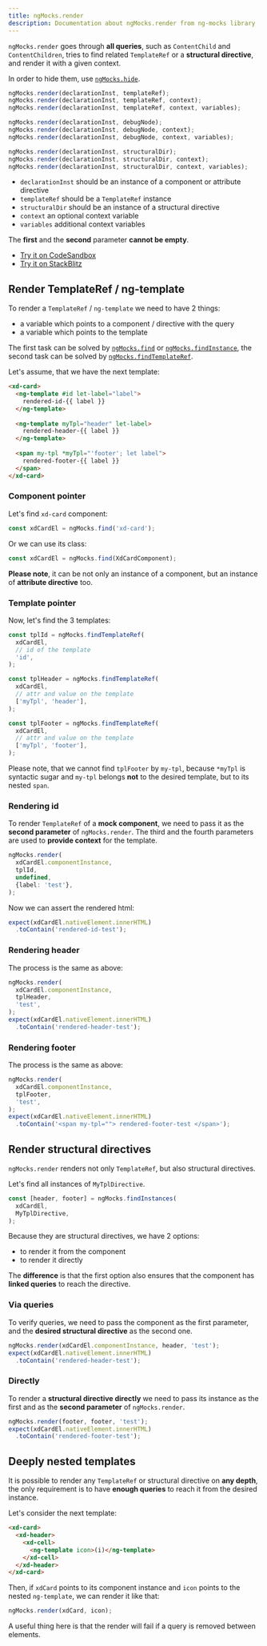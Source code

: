 ```yaml
---
title: ngMocks.render
description: Documentation about ngMocks.render from ng-mocks library
---
```


`ngMocks.render` goes through **all queries**, such as `ContentChild` and `ContentChildren`,
tries to find related `TemplateRef` or a **structural directive**, and render it with a given context.

In order to hide them, use [`ngMocks.hide`](./hide.md).

```ts
ngMocks.render(declarationInst, templateRef);
ngMocks.render(declarationInst, templateRef, context);
ngMocks.render(declarationInst, templateRef, context, variables);
```

```ts
ngMocks.render(declarationInst, debugNode);
ngMocks.render(declarationInst, debugNode, context);
ngMocks.render(declarationInst, debugNode, context, variables);
```

```ts
ngMocks.render(declarationInst, structuralDir);
ngMocks.render(declarationInst, structuralDir, context);
ngMocks.render(declarationInst, structuralDir, context, variables);
```

- `declarationInst` should be an instance of a component or attribute directive
- `templateRef` should be a `TemplateRef` instance
- `structuralDir` should be an instance of a structural directive
- `context` an optional context variable
- `variables` additional context variables

The **first** and the **second** parameter **cannot be empty**. 

- [Try it on CodeSandbox](https://codesandbox.io/s/github/help-me-mom/ng-mocks-sandbox/tree/tests?file=/src/examples/TestTemplateRefByRender/test.spec.ts&initialpath=%3Fspec%3DTestTemplateRefByRender)
- [Try it on StackBlitz](https://stackblitz.com/github/help-me-mom/ng-mocks-sandbox/tree/tests?file=src/examples/TestTemplateRefByRender/test.spec.ts&initialpath=%3Fspec%3DTestTemplateRefByRender)

## Render TemplateRef / ng-template

To render a `TemplateRef` / `ng-template` we need to have 2 things:

- a variable which points to a component / directive with the query
- a variable which points to the template

The first task can be solved by [`ngMocks.find`](./find.md) or [`ngMocks.findInstance`](./findInstance.md),
the second task can be solved by [`ngMocks.findTemplateRef`](./findTemplateRef.md).

Let's assume, that we have the next template:

```html
<xd-card>
  <ng-template #id let-label="label">
    rendered-id-{{ label }}
  </ng-template>
  
  <ng-template myTpl="header" let-label>
    rendered-header-{{ label }}
  </ng-template>
  
  <span my-tpl *myTpl="'footer'; let label">
    rendered-footer-{{ label }}
  </span>
</xd-card>
```

### Component pointer

Let's find `xd-card` component:

```ts
const xdCardEl = ngMocks.find('xd-card');
```

Or we can use its class:

```ts
const xdCardEl = ngMocks.find(XdCardComponent);
```


**Please note**, it can be not only an instance of a component,
but an instance of **attribute directive** too.

### Template pointer

Now, let's find the 3 templates:

```ts
const tplId = ngMocks.findTemplateRef(
  xdCardEl,
  // id of the template
  'id',
);

const tplHeader = ngMocks.findTemplateRef(
  xdCardEl,
  // attr and value on the template
  ['myTpl', 'header'],
);

const tplFooter = ngMocks.findTemplateRef(
  xdCardEl,
  // attr and value on the template
  ['myTpl', 'footer'],
);
```

Please note, that we cannot find `tplFooter` by `my-tpl`,
because `*myTpl` is syntactic sugar and `my-tpl` belongs **not** to the desired template, but to its nested `span`.

### Rendering id

To render `TemplateRef` of a **mock component**, we need to pass it as the **second parameter** of `ngMocks.render`.
The third and the fourth parameters are used to **provide context** for the template.

```ts
ngMocks.render(
  xdCardEl.componentInstance,
  tplId,
  undefined,
  {label: 'test'},
);
```

Now we can assert the rendered html:

```ts
expect(xdCardEl.nativeElement.innerHTML)
  .toContain('rendered-id-test');
```

### Rendering header

The process is the same as above:

```ts
ngMocks.render(
  xdCardEl.componentInstance,
  tplHeader,
  'test',
);
expect(xdCardEl.nativeElement.innerHTML)
  .toContain('rendered-header-test');
```

### Rendering footer

The process is the same as above:

```ts
ngMocks.render(
  xdCardEl.componentInstance,
  tplFooter,
  'test',
);
expect(xdCardEl.nativeElement.innerHTML)
  .toContain('<span my-tpl=""> rendered-footer-test </span>');
```

## Render structural directives

`ngMocks.render` renders not only `TemplateRef`, but also structural directives.

Let's find all instances of `MyTplDirective`.

```ts
const [header, footer] = ngMocks.findInstances(
  xdCardEl,
  MyTplDirective,
);
```

Because they are structural directives, we have 2 options:

- to render it from the component
- to render it directly

The **difference** is that the first option also ensures that the component
has **linked queries** to reach the directive.

### Via queries

To verify queries, we need to pass the component as the first parameter,
and the **desired structural directive** as the second one.

```ts
ngMocks.render(xdCardEl.componentInstance, header, 'test');
expect(xdCardEl.nativeElement.innerHTML)
  .toContain('rendered-header-test');
```

### Directly

To render a **structural directive directly** we need to pass its instance 
as the first and as the **second parameter** of `ngMocks.render`.

```ts
ngMocks.render(footer, footer, 'test');
expect(xdCardEl.nativeElement.innerHTML)
  .toContain('rendered-footer-test');
```

## Deeply nested templates

It is possible to render any `TemplateRef` or structural directive on **any depth**,
the only requirement is to have **enough queries** to reach it from the desired instance.

Let's consider the next template:

```html
<xd-card>
  <xd-header>
    <xd-cell>
      <ng-template icon>(i)</ng-template>
    </xd-cell>
  </xd-header>
</xd-card>
```

Then, if `xdCard` points to its component instance and `icon` points to
the nested `ng-template`, we can render it like that:

```ts
ngMocks.render(xdCard, icon);
```

A useful thing here is that the render will fail if a query is removed between elements.  
